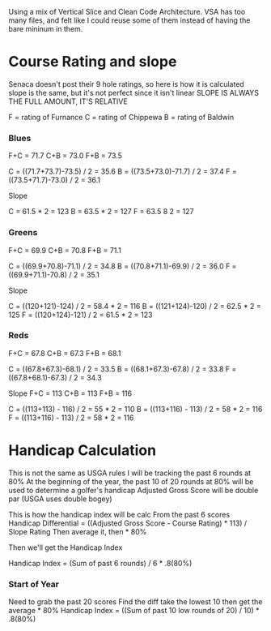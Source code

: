 Using a mix of Vertical Slice and Clean Code Architecture.  VSA has too many files, and felt like I could reuse some of them instead of having the bare mininum in them.


# Course Rating and slope
Senaca doesn't post their 9 hole ratings, so here is how it is calculated
slope is the same, but it's not perfect since it isn't linear
SLOPE IS ALWAYS THE FULL AMOUNT, IT'S RELATIVE

F = rating of Furnance
C = rating of Chippewa
B = rating of Baldwin

### Blues

F+C = 71.7
C+B = 73.0
F+B = 73.5

C = ((71.7+73.7)-73.5) / 2 = 35.6
B = ((73.5+73.0)-71.7) / 2 = 37.4
F = ((73.5+71.7)-73.0) / 2 = 36.1

Slope 

C = 61.5 * 2 = 123
B = 63.5 * 2 = 127
F = 63.5 8 2 = 127

### Greens

F+C = 69.9
C+B = 70.8
F+B = 71.1

C = ((69.9+70.8)-71.1) / 2 = 34.8
B = ((70.8+71.1)-69.9) / 2 = 36.0
F = ((69.9+71.1)-70.8) / 2 = 35.1

Slope

C = ((120+121)-124) / 2 = 58.4 * 2 = 116
B = ((121+124)-120) / 2 = 62.5 * 2 = 125
F = ((120+124)-121) / 2 = 61.5 * 2 = 123

### Reds

F+C = 67.8
C+B = 67.3
F+B = 68.1

C = ((67.8+67.3)-68.1) / 2 = 33.5
B = ((68.1+67.3)-67.8) / 2 = 33.8
F = ((67.8+68.1)-67.3) / 2 = 34.3

Slope
F+C = 113
C+B = 113
F+B = 116

C = ((113+113) - 116) / 2 = 55 * 2 = 110 
B = ((113+116) - 113) / 2 = 58 * 2 = 116
F = ((113+116) - 113) / 2 = 58 * 2 = 116

# Handicap Calculation

This is not the same as USGA rules
I will be tracking the past 6 rounds at 80%
At the beginning of the year, the past 10 of 20 rounds at 80% will be used to determine a golfer's handicap
Adjusted Gross Score will be double par (USGA uses double bogey)

This is how the handicap index will be calc
From the past 6 scores
Handicap Differential = ((Adjusted Gross Score - Course Rating) * 113) / Slope Rating
Then average it, then * 80%

Then we'll get the Handicap Index

Handicap Index = (Sum of past 6 rounds) / 6 * .8(80%)

### Start of Year

Need to grab the past 20 scores
Find the diff
take the lowest 10
then get the average * 80%
Handicap Index = ((Sum of past 10 low rounds of 20) / 10) * .8(80%)
